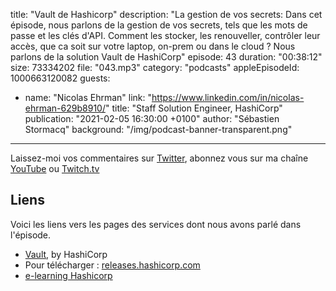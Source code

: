 title: "Vault de Hashicorp"
description: "La gestion de vos secrets: Dans cet épisode, nous parlons de la gestion de vos secrets, tels que les mots de passe et les clés d'API. Comment les stocker, les renouveller, contrôler leur accès, que ca soit sur votre laptop, on-prem ou dans le cloud ? Nous parlons de la solution Vault de HashiCorp"
episode: 43
duration: "00:38:12"
size: 73334202
file: "043.mp3"
category: "podcasts"
appleEpisodeId: 1000663120082
guests:
  - name: "Nicolas Ehrman"
    link: "https://www.linkedin.com/in/nicolas-ehrman-629b8910/"
    title: "Staff Solution Engineer, HashiCorp"
publication: "2021-02-05 16:30:00 +0100"
author: "Sébastien Stormacq"
background: "/img/podcast-banner-transparent.png"
---

Laissez-moi vos commentaires sur [Twitter](https://twitter.com/sebsto), abonnez vous sur ma chaîne [YouTube](https://www.youtube.com/sebsto) ou [Twitch.tv](https://www.twitch.tv/sebAWS)

## Liens

Voici les liens vers les pages des services dont nous avons parlé dans l'épisode.

- [Vault](https://www.vaultproject.io), by HashiCorp
- Pour télécharger : [releases.hashicorp.com](https://releases.hashicorp.com)
- [e-learning Hashicorp](https://learn.hashicorp.com/)